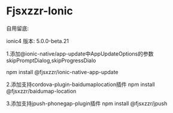 # Fjsxzzr-Ionic

自用留底:

ionic4
版本: 5.0.0-beta.21

1.添加@ionic-native/app-update中AppUpdateOptions的参数
skipPromptDialog,skipProgressDialo

npm install @fjsxzzr/ionic-native-app-update

2.添加支持cordova-plugin-baidumaplocation插件
npm install @fjsxzzr/baidumap-location

3.添加支持jpush-phonegap-plugin插件
npm install @fjsxzzr/jpush


